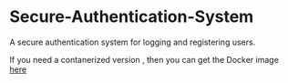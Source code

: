 # Secure-Authentication-System
A secure authentication system for logging and registering users.

If you need a contanerized version , then you can get the Docker image [here](https://hub.docker.com/r/monos21/authentication-system)
